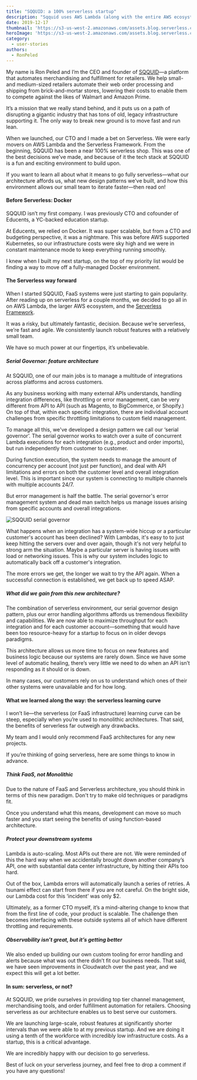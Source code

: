 ```yaml
---
title: "SQQUID: a 100% serverless startup"
description: "Sqquid uses AWS Lambda (along with the entire AWS ecosystem) and the Serverless Framework for both their website and their entire product. See what it’s like to be a fully serverless startup."
date: 2019-12-17
thumbnail: 'https://s3-us-west-2.amazonaws.com/assets.blog.serverless.com/sqquid/sqquid-serverless-thumb.jpg'
heroImage: 'https://s3-us-west-2.amazonaws.com/assets.blog.serverless.com/sqquid/sqquid-serverless-header.jpeg'
category:
  - user-stories
authors: 
  - RonPeled
---
```


My name is Ron Peled and I’m the CEO and founder of [SQQUID](https://sqquid.com/)—a platform that automates merchandising and fulfillment for retailers. We help small- and medium-sized retailers automate their web order processing and shipping from brick-and-mortar stores, lowering their costs to enable them to compete against the likes of Walmart and Amazon Prime. 

It’s a mission that we really stand behind, and it puts us on a path of disrupting a gigantic industry that has tons of old, legacy infrastructure supporting it. The only way to break new ground is to move fast and run lean.

When we launched, our CTO and I made a bet on Serverless. We were early movers on AWS Lambda and the Serverless Framework. From the beginning, SQQUID has been a near 100% serverless shop. This was one of the best decisions we’ve made, and because of it the tech stack at SQQUID is a fun and exciting environment to build upon. 

If you want to learn all about what it means to go fully serverless—what our architecture affords us, what new design patterns we’ve built, and how this environment allows our small team to iterate faster—then read on! 

#### Before Serverless: Docker

SQQUID isn’t my first company. I was previously CTO and cofounder of Educents, a YC-backed education startup.

At Educents, we relied on Docker. It was super scalable, but from a CTO and budgeting perspective, it was a nightmare. This was before AWS supported Kubernetes, so our infrastructure costs were sky high and we were in constant maintenance mode to keep everything running smoothly.

I knew when I built my next startup, on the top of my priority list would be finding a way to move off a fully-managed Docker environment.

#### The Serverless way forward

When I started SQQUID, FaaS systems were just starting to gain popularity. After reading up on serverless for a couple months, we decided to go all in on AWS Lambda, the larger AWS ecosystem, and the [Serverless Framework](https://serverless.com/framework/).

It was a risky, but ultimately fantastic, decision. Because we’re serverless, we’re fast and agile. We consistently launch robust features with a relatively small team. 

We have so much power at our fingertips, it’s unbelievable.

##### Serial Governor: feature architecture

At SQQUID, one of our main jobs is to manage a multitude of integrations across platforms and across customers.

As any business working with many external APIs understands, handling integration differences, like throttling or error management, can be very different from API to API (such as Magento, to BigCommerce, or Shopify.) On top of that, within each specific integration, there are individual account challenges from specific throttling limitations to custom field management. 

To manage all this, we've developed a design pattern we call our ‘serial governor’. The serial governor works to watch over a suite of concurrent Lambda executions for each integration (e.g., product and order imports), but run independently from customer to customer.

During function execution, the system needs to manage the amount of concurrency per account (not just per function), and deal with API limitations and errors on both the customer level and overall integration level. This is important since our system is connecting to multiple channels with multiple accounts 24/7. 

But error management is half the battle. The serial governor's error management system and dead man switch helps us manage issues arising from specific accounts and overall integrations.

<img src="https://s3-us-west-2.amazonaws.com/assets.blog.serverless.com/sqquid/sqquid-serial-governor.png" alt="SQQUID serial governor">

What happens when an integration has a system-wide hiccup or a particular customer's account has been declined? With Lambdas, it's easy to to just keep hitting the servers over and over again, though it's not very helpful to strong arm the situation. Maybe a particular server is having issues with load or networking issues. This is why our system includes logic to automatically back off a customer's integration.

The more errors we get, the longer we wait to try the API again. When a successful connection is established, we get back up to speed ASAP. 

##### What did we gain from this new architecture?

The combination of serverless environment, our serial governor design pattern, plus our error handling algorithms affords us tremendous flexibility and capabilities. We are now able to maximize throughput for each integration and for each customer account—something that would have been too resource-heavy for a startup to focus on in older devops paradigms. 

This architecture allows us more time to focus on new features and business logic because our systems are rarely down. Since we have some level of automatic healing, there’s very little we need to do when an API isn’t responding as it should or is down.

In many cases, our customers rely on us to understand which ones of their other systems were unavailable and for how long. 

#### What we learned along the way: the serverless learning curve

I won’t lie—the serverless (or FaaS infrastructure) learning curve can be steep, especially when you’re used to monolithic architectures. That said, the benefits of serverless far outweigh any drawbacks.

My team and I would only recommend FaaS architectures for any new projects.

If you’re thinking of going serverless, here are some things to know in advance.

##### Think FaaS, not Monolithic

Due to the nature of FaaS and Serverless architecture, you should think in terms of this new paradigm. Don't try to make old techniques or paradigms fit.

Once you understand what this means, development can move so much faster and you start seeing the benefits of using function-based architecture. 

##### Protect your downstream systems

Lambda is auto-scaling. Most APIs out there are not. We were reminded of this the hard way when we accidentally brought down another company’s API, one with substantial data center infrastructure, by hitting their APIs too hard.

Out of the box, Lambda errors will automatically launch a series of retries. A tsunami effect can start from there if you are not careful. On the bright side, our Lambda cost for this ‘incident’ was only $2.

Ultimately, as a former CTO myself, it’s a mind-altering change to know that from the first line of code, your product is scalable. The challenge then becomes interfacing with these outside systems all of which have different throttling and requirements.  

##### Observability isn’t great, but it’s getting better

We also ended up building our own custom tooling for error handling and alerts because what was out there didn’t fit our business needs. That said, we have seen improvements in Cloudwatch over the past year, and we expect this will get a lot better.

#### In sum: serverless, or not?

At SQQUID, we pride ourselves in providing top tier channel management, merchandising tools, and order fulfillment automation for retailers. Choosing serverless as our architecture enables us to best serve our customers.

We are launching large-scale, robust features at significantly shorter intervals than we were able to at my previous startup. And we are doing it using a tenth of the workforce with incredibly low infrastructure costs. As a startup, this is a critical advantage.

We are incredibly happy with our decision to go serverless. 

Best of luck on your serverless journey, and feel free to drop a comment if you have any questions!
